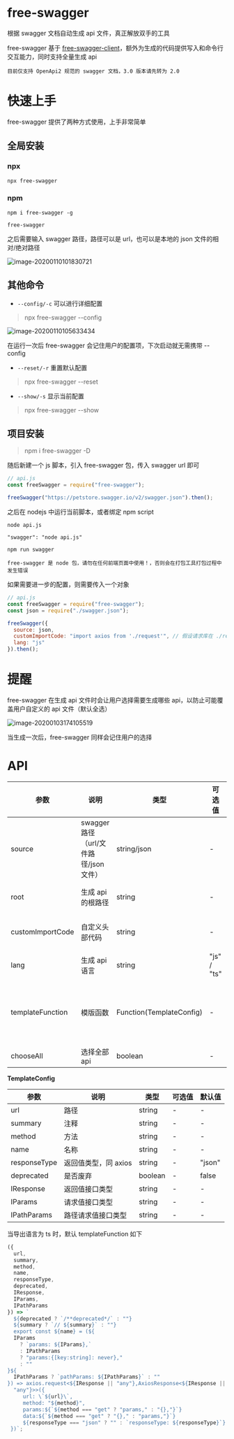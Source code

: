 # free-swagger

根据 swagger 文档自动生成 api 文件，真正解放双手的工具

free-swagger 基于 [free-swagger-client](https://www.npmjs.com/package/free-swagger-client)，额外为生成的代码提供写入和命令行交互能力，同时支持全量生成 api

`目前仅支持 OpenApi2 规范的 swagger 文档，3.0 版本请先转为 2.0`

# 快速上手

free-swagger 提供了两种方式使用，上手非常简单

## 全局安装

### npx

```
npx free-swagger
```

### npm

```
npm i free-swagger -g
```

```
free-swagger
```

之后需要输入 swagger 路径，路径可以是 url，也可以是本地的 json 文件的相对/绝对路径

![image-20200110101830721](https://tva1.sinaimg.cn/large/006tNbRwgy1gar910l84dj30w2042jtc.jpg)

## 其他命令

- `--config/-c` 可以进行详细配置

> npx free-swagger --config

![image-20200110105633434](https://tva1.sinaimg.cn/large/006tNbRwly1gara4kfyrmj30wq06yadw.jpg)

在运行一次后 free-swagger 会记住用户的配置项，下次启动就无需携带 --config

- `--reset/-r` 重置默认配置

> npx free-swagger --reset

- `--show/-s` 显示当前配置

> npx free-swagger --show

## 项目安装

> npm i free-swagger -D

随后新建一个 js 脚本，引入 free-swagger 包，传入 swagger url 即可

```javascript
// api.js
const freeSwagger = require("free-swagger");

freeSwagger("https://petstore.swagger.io/v2/swagger.json").then();
```

之后在 nodejs 中运行当前脚本，或者绑定 npm script

```
node api.js
```

```
"swagger": "node api.js"

npm run swagger
```

`free-swagger 是 node 包，请勿在任何前端页面中使用！，否则会在打包工具打包过程中发生错误`

如果需要进一步的配置，则需要传入一个对象

```javascript
// api.js
const freeSwagger = require("free-swagger");
const json = require("./swagger.json");

freeSwagger({
  source: json,
  customImportCode: "import axios from './request'", // 假设请求库在 ./request
  lang: "js"
}).then();
```

# 提醒

free-swagger 在生成 api 文件时会让用户选择需要生成哪些 api，以防止可能覆盖用户自定义的 api 文件（默认全选）

![image-20200103174105519](https://tva1.sinaimg.cn/large/006tNbRwgy1gajihbv47tj30uq0c2k2u.jpg)

当生成一次后，free-swagger 同样会记住用户的选择

# API

| 参数             | 说明                                   | 类型                     | 可选值      | 默认值                           |
| ---------------- | -------------------------------------- | ------------------------ | ----------- | -------------------------------- |
| source           | swagger 路径（url/文件路径/json 文件） | string/json              | -           | -                                |
| root             | 生成 api 的根路径                      | string                   | -           | 当前路径 + src/api               |
| customImportCode | 自定义头部代码                         | string                   | -           | "import axios from 'axios'"      |
| lang             | 生成 api 语言                          | string                   | "js" / "ts" | "ts"                             |
| templateFunction | 模版函数                               | Function(TemplateConfig) | -           | 返回一个模版，用于自定义代码片段 |
| chooseAll        | 选择全部 api                           | boolean                  | -           | false                            |

**TemplateConfig**

| 参数         | 说明                 | 类型    | 可选值 | 默认值 |
| ------------ | -------------------- | ------- | ------ | ------ |
| url          | 路径                 | string  | -      | -      |
| summary      | 注释                 | string  | -      | -      |
| method       | 方法                 | string  | -      | -      |
| name         | 名称                 | string  | -      | -      |
| responseType | 返回值类型，同 axios | string  | -      | "json" |
| deprecated   | 是否废弃             | boolean | -      | false  |
| IResponse    | 返回值接口类型       | string  | -      | -      |
| IParams      | 请求值接口类型       | string  | -      | -      |
| IPathParams  | 路径请求值接口类型   | string  | -      | -      |

当导出语言为 ts 时，默认 templateFunction 如下

```javascript
({
  url,
  summary,
  method,
  name,
  responseType,
  deprecated,
  IResponse,
  IParams,
  IPathParams
}) => `
  ${deprecated ? `/**deprecated*/` : ""}
  ${summary ? `// ${summary}` : ""}  
  export const ${name} = (${
  IParams
    ? `params: ${IParams},`
    : IPathParams
    ? "params:{[key:string]: never},"
    : ""
}${
  IPathParams ? `pathParams: ${IPathParams}` : ""
}) => axios.request<${IResponse || "any"},AxiosResponse<${IResponse ||
  "any"}>>({
     url: \`${url}\`, 
     method: "${method}",  
     params:${`${method === "get" ? "params," : "{},"}`}
     data:${`${method === "get" ? "{}," : "params,"}`}
     ${responseType === "json" ? "" : `responseType: ${responseType}`}
 })`;
```
